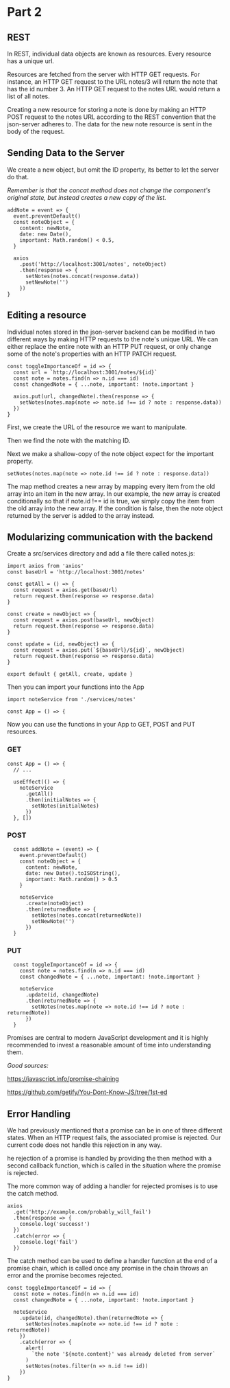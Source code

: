 # Part 2

## REST

In REST, individual data objects are known as resources. Every resource has a unique url.

Resources are fetched from the server with HTTP GET requests. For instance, an HTTP GET request to the URL notes/3 will return the note that has the id number 3. An HTTP GET request to the notes URL would return a list of all notes.

Creating a new resource for storing a note is done by making an HTTP POST request to the notes URL according to the REST convention that the json-server adheres to. The data for the new note resource is sent in the body of the request.

## Sending Data to the Server

We create a new object, but omit the ID property, its better to let the server do that.

_Remember is that the concat method does not change the component's original state, but instead creates a new copy of the list._

```
addNote = event => {
  event.preventDefault()
  const noteObject = {
    content: newNote,
    date: new Date(),
    important: Math.random() < 0.5,
  }

  axios
    .post('http://localhost:3001/notes', noteObject)
    .then(response => {
      setNotes(notes.concat(response.data))
      setNewNote('')
    })
}
```

## Editing a resource

Individual notes stored in the json-server backend can be modified in two different ways by making HTTP requests to the note's unique URL. We can either replace the entire note with an HTTP PUT request, or only change some of the note's properties with an HTTP PATCH request.

```
const toggleImportanceOf = id => {
  const url = `http://localhost:3001/notes/${id}`
  const note = notes.find(n => n.id === id)
  const changedNote = { ...note, important: !note.important }

  axios.put(url, changedNote).then(response => {
    setNotes(notes.map(note => note.id !== id ? note : response.data))
  })
}
```

First, we create the URL of the resource we want to manipulate.

Then we find the note with the matching ID.

Next we make a shallow-copy of the note object expect for the important property.

`setNotes(notes.map(note => note.id !== id ? note : response.data))`

The map method creates a new array by mapping every item from the old array into an item in the new array. In our example, the new array is created conditionally so that if note.id !== id is true, we simply copy the item from the old array into the new array. If the condition is false, then the note object returned by the server is added to the array instead.

## Modularizing communication with the backend

Create a src/services directory and add a file there called notes.js:

```
import axios from 'axios'
const baseUrl = 'http://localhost:3001/notes'

const getAll = () => {
  const request = axios.get(baseUrl)
  return request.then(response => response.data)
}

const create = newObject => {
  const request = axios.post(baseUrl, newObject)
  return request.then(response => response.data)
}

const update = (id, newObject) => {
  const request = axios.put(`${baseUrl}/${id}`, newObject)
  return request.then(response => response.data)
}

export default { getAll, create, update }
```

Then you can import your functions into the App

```
import noteService from './services/notes'

const App = () => {
```

Now you can use the functions in your App to GET, POST and PUT resources.

### GET

```
const App = () => {
  // ...

  useEffect(() => {
    noteService
      .getAll()
      .then(initialNotes => {
        setNotes(initialNotes)
      })
  }, [])

```

### POST

```
  const addNote = (event) => {
    event.preventDefault()
    const noteObject = {
      content: newNote,
      date: new Date().toISOString(),
      important: Math.random() > 0.5
    }

    noteService
      .create(noteObject)
      .then(returnedNote => {
        setNotes(notes.concat(returnedNote))
        setNewNote('')
      })
  }

```

### PUT

```
  const toggleImportanceOf = id => {
    const note = notes.find(n => n.id === id)
    const changedNote = { ...note, important: !note.important }

    noteService
      .update(id, changedNote)
      .then(returnedNote => {
        setNotes(notes.map(note => note.id !== id ? note : returnedNote))
      })
  }
```

Promises are central to modern JavaScript development and it is highly recommended to invest a reasonable amount of time into understanding them.

_Good sources:_

https://javascript.info/promise-chaining

https://github.com/getify/You-Dont-Know-JS/tree/1st-ed

## Error Handling

We had previously mentioned that a promise can be in one of three different states. When an HTTP request fails, the associated promise is rejected. Our current code does not handle this rejection in any way.

he rejection of a promise is handled by providing the then method with a second callback function, which is called in the situation where the promise is rejected.

The more common way of adding a handler for rejected promises is to use the catch method.

```
axios
  .get('http://example.com/probably_will_fail')
  .then(response => {
    console.log('success!')
  })
  .catch(error => {
    console.log('fail')
  })

```

The catch method can be used to define a handler function at the end of a promise chain, which is called once any promise in the chain throws an error and the promise becomes rejected.

```
const toggleImportanceOf = id => {
  const note = notes.find(n => n.id === id)
  const changedNote = { ...note, important: !note.important }

  noteService
    .update(id, changedNote).then(returnedNote => {
      setNotes(notes.map(note => note.id !== id ? note : returnedNote))
    })
    .catch(error => {
      alert(
        `the note '${note.content}' was already deleted from server`
      )
      setNotes(notes.filter(n => n.id !== id))
    })
}
```
